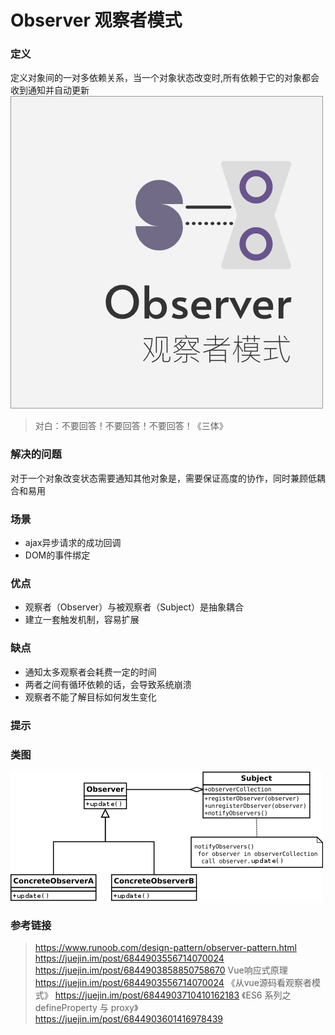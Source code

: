 Observer 观察者模式
====

### 定义    

定义对象间的一对多依赖关系，当一个对象状态改变时,所有依赖于它的对象都会收到通知并自动更新
![cover](./ch5_cover.jpg)

> 对白：不要回答！不要回答！不要回答！《三体》

### 解决的问题

对于一个对象改变状态需要通知其他对象是，需要保证高度的协作，同时兼顾低耦合和易用

### 场景

* ajax异步请求的成功回调
* DOM的事件绑定

### 优点

* 观察者（Observer）与被观察者（Subject）是抽象耦合
* 建立一套触发机制，容易扩展

### 缺点

* 通知太多观察者会耗费一定的时间
* 两者之间有循环依赖的话，会导致系统崩溃
* 观察者不能了解目标如何发生变化

### 提示

### 类图

![uml](./uml.png)

### 参考链接

> https://www.runoob.com/design-pattern/observer-pattern.html   
> https://juejin.im/post/6844903556714070024    
> https://juejin.im/post/6844903858850758670 Vue响应式原理   
> https://juejin.im/post/6844903556714070024 《从vue源码看观察者模式》 
> https://juejin.im/post/6844903710410162183 《ES6 系列之 defineProperty 与 proxy》   
> https://juejin.im/post/6844903601416978439    







    


 

